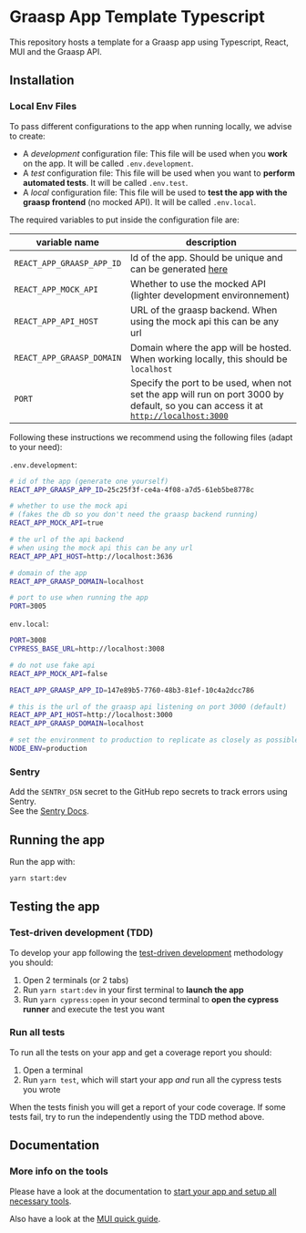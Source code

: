 # Graasp App Template Typescript

This repository hosts a template for a Graasp app using Typescript, React, MUI and the Graasp API.

## Installation

### Local Env Files

To pass different configurations to the app when running locally, we advise to create:

- A _development_ configuration file: This file will be used when you **work** on the app.
  It will be called `.env.development`.
- A _test_ configuration file: This file will be used when you want to **perform automated tests**.
  It will be called `.env.test`.
- A _local_ configuration file: This file will be used to **test the app with the graasp frontend** (no mocked API).
  It will be called `.env.local`.

The required variables to put inside the configuration file are:

| variable name             | description                                                                                                                                                  |
| ------------------------- | ------------------------------------------------------------------------------------------------------------------------------------------------------------ |
| `REACT_APP_GRAASP_APP_ID` | Id of the app. Should be unique and can be generated [here](https://www.uuidgenerator.net/version4)                                                          |
| `REACT_APP_MOCK_API`      | Whether to use the mocked API (lighter development environnement)                                                                                            |
| `REACT_APP_API_HOST`      | URL of the graasp backend. When using the mock api this can be any url                                                                                       |
| `REACT_APP_GRAASP_DOMAIN` | Domain where the app will be hosted. When working locally, this should be `localhost`                                                                        |
| `PORT`                    | Specify the port to be used, when not set the app will run on port 3000 by default, so you can access it at [`http://localhost:3000`](http://localhost:3000) |

Following these instructions we recommend using the following files (adapt to your need):

`.env.development`:

```sh
# id of the app (generate one yourself)
REACT_APP_GRAASP_APP_ID=25c25f3f-ce4a-4f08-a7d5-61eb5be8778c

# whether to use the mock api
# (fakes the db so you don't need the graasp backend running)
REACT_APP_MOCK_API=true

# the url of the api backend
# when using the mock api this can be any url
REACT_APP_API_HOST=http://localhost:3636

# domain of the app
REACT_APP_GRAASP_DOMAIN=localhost

# port to use when running the app
PORT=3005
```

`env.local`:

```sh
PORT=3008
CYPRESS_BASE_URL=http://localhost:3008

# do not use fake api
REACT_APP_MOCK_API=false

REACT_APP_GRAASP_APP_ID=147e89b5-7760-48b3-81ef-10c4a2dcc786

# this is the url of the graasp api listening on port 3000 (default)
REACT_APP_API_HOST=http://localhost:3000
REACT_APP_GRAASP_DOMAIN=localhost

# set the environment to production to replicate as closely as possible the real world
NODE_ENV=production
```

### Sentry

Add the `SENTRY_DSN` secret to the GitHub repo secrets to track errors using Sentry.  
See the [Sentry Docs](https://docs.sentry.io/platforms/javascript/guides/react/).

## Running the app

Run the app with:

```bash
yarn start:dev
```

## Testing the app

### Test-driven development (TDD)

To develop your app following the [test-driven development](https://en.wikipedia.org/wiki/Test-driven_development) methodology you should:

1. Open 2 terminals (or 2 tabs)
2. Run `yarn start:dev` in your first terminal to **launch the app**
3. Run `yarn cypress:open` in your second terminal to **open the cypress runner** and execute the test you want

### Run all tests

To run all the tests on your app and get a coverage report you should:

1. Open a terminal
2. Run `yarn test`, which will start your app _and_ run all the cypress tests you wrote

When the tests finish you will get a report of your code coverage. If some tests fail, try to run the independently using the TDD method above.

## Documentation

### More info on the tools

Please have a look at the documentation to [start your app and setup all necessary tools](docs/SETUP.md).

Also have a look at the [MUI quick guide](docs/MUI.md).
